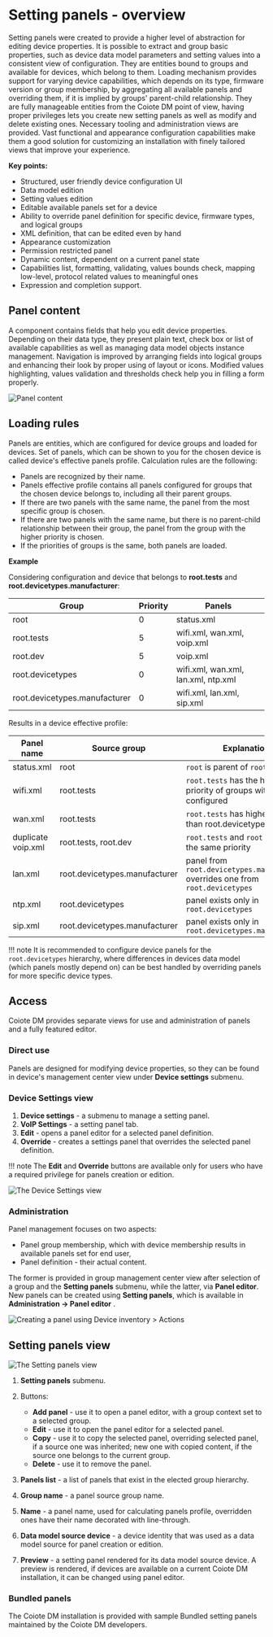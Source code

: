# Setting panels - overview

Setting panels were created to provide a higher level of abstraction for editing device properties. It is possible to extract and group basic properties, such as device data model parameters and setting values into a consistent view of configuration. They are entities bound to groups and available for devices, which belong to them. Loading mechanism provides support for varying device capabilities, which depends on its type, firmware version or group membership, by aggregating all available panels and overriding them, if it is implied by groups' parent-child relationship.
They are fully manageable entities from the Coiote DM point of view, having proper privileges lets you create new setting panels as well as modify and delete existing ones. Necessary tooling and administration views are provided. Vast functional and appearance configuration capabilities make them a good solution for customizing an installation with finely tailored views that improve your experience.

**Key points:**

 * Structured, user friendly device configuration UI
 * Data model edition
 * Setting values edition
 * Editable available panels set for a device
 * Ability to override panel definition for specific device, firmware types, and logical groups
 * XML definition, that can be edited even by hand
 * Appearance customization
 * Permission restricted panel
 * Dynamic content, dependent on a current panel state
 * Capabilities list, formatting, validating, values bounds check, mapping low-level, protocol related values to meaningful ones
 * Expression and completion support.

## Panel content

A component contains fields that help you edit device properties. Depending on their data type, they present plain text, check box or list of available capabilities as well as managing data model objects instance management. Navigation is improved by arranging fields into logical groups and enhancing their look by proper using of layout or icons. Modified values highlighting, values validation and thresholds check help you in filling a form properly.

![Panel content](images/41.png "Panel content")

## Loading rules

Panels are entities, which are configured for device groups and loaded for devices. Set of panels, which can be shown to you for the chosen device is called device's effective panels profile. Calculation rules are the following:

 * Panels are recognized by their name.
 * Panels effective profile contains all panels configured for groups that the chosen device belongs to, including all their parent groups.
 * If there are two panels with the same name, the panel from the most specific group is chosen.
 * If there are two panels with the same name, but there is no parent-child relationship between their group, the panel from the group with the higher priority is chosen.
 * If the priorities of groups is the same, both panels are loaded.

**Example**

Considering configuration and device that belongs to **root.tests** and **root.devicetypes.manufacturer**:


| Group                         | Priority | Panels                              |
|-------------------------------|----------|-------------------------------------|
| root                          | 0        | status.xml                          |
| root.tests                    | 5        | wifi.xml, wan.xml, voip.xml         |
| root.dev                      | 5        | voip.xml                            |
| root.devicetypes              | 0        | wifi.xml, wan.xml, lan.xml, ntp.xml |
| root.devicetypes.manufacturer | 0        | wifi.xml, lan.xml, sip.xml          |


Results in a device effective profile:


| Panel name         | Source group                  | Explanation                                                                          |
|--------------------|-------------------------------|--------------------------------------------------------------------------------------|
| status.xml         | root                          | `root` is parent of `root.tests`                                                 |
| wifi.xml           | root.tests                    | `root.tests` has the highest priority of groups with `wifi.xml` configured       |
| wan.xml            | root.tests                    | `root.tests` has higher priority than root.devicetypes                             |
| duplicate voip.xml | root.tests, root.dev          | `root.tests` and `root.dev` have the same priority                               |
| lan.xml            | root.devicetypes.manufacturer | panel from `root.devicetypes.manufacturer` overrides one from `root.devicetypes` |
| ntp.xml            | root.devicetypes              | panel exists only in `root.devicetypes`                                            |
| sip.xml            | root.devicetypes.manufacturer | panel exists only in `root.devicetypes.manufacturer`                               |


!!! note
    It is recommended to configure device panels for the `root.devicetypes` hierarchy, where differences in devices data model (which panels mostly depend on) can be best handled by overriding panels for more specific device types.

## Access

Coiote DM provides separate views for use and administration of panels and a fully featured editor.

### Direct use

Panels are designed for modifying device properties, so they can be found in device's management center view under **Device settings** submenu.

### Device Settings view

1. **Device settings** - a submenu to manage a setting panel.
2. **VoIP Settings** - a setting panel tab.
3. **Edit** - opens a panel editor for a selected panel definition.
4. **Override** - creates a settings panel that overrides the selected panel definition.

!!! note
    The **Edit** and **Override** buttons are available only for users who have a required privilege for panels creation or edition.

![The Device Settings view](images/Setting_panel_1.png "The Device Settings view")

### Administration

Panel management focuses on two aspects:

 * Panel group membership, which with device membership results in available panels set for end user,
 * Panel definition - their actual content.

The former is provided in group management center view after selection of a group and the **Setting panels** submenu, while the latter, via **Panel editor**.
New panels can be created using **Setting panels**, which is available in **Administration -> Panel editor** .

![Creating a panel using Device inventory > Actions](images/44.png "Creating a panel using Device inventory > Actions")

## Setting panels view

![The Setting panels view](images/45.PNG "The Setting panels view")

1. **Setting panels** submenu.
2. Buttons:

   * **Add panel** - use it to open a panel editor, with a group context set to a selected group.
   * **Edit** - use it to open the panel editor for a selected panel.
   * **Copy** - use it to copy the selected panel, overriding selected panel, if a source one was inherited; new one with copied content, if the source one belongs to the current group.
   * **Delete** - use it to remove the panel.

3. **Panels list** - a list of panels that exist in the elected group hierarchy.
4. **Group name** - a panel source group name.
5. **Name** - a panel name, used for calculating panels profile, overridden ones have their name decorated with line-through.
6. **Data model source device** - a device identity that was used as a data model source for panel creation or edition.
7. **Preview** - a setting panel rendered for its data model source device. A preview is rendered, if devices are available on a current Coiote DM installation, it can be changed using panel editor.


### Bundled panels

The Coiote DM installation is provided with sample Bundled setting panels maintained by the Coiote DM developers.

